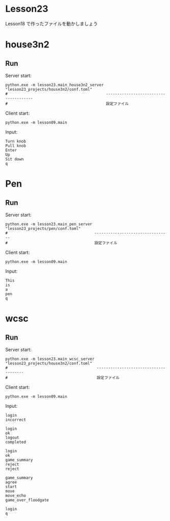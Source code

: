 # Lesson23

Lesson18 で作ったファイルを動かしましょう  

# house3n2

## Run

Server start:  

```shell
python.exe -m lesson23.main_house3n2_server "lesson23_projects/house3n2/conf.toml"
#                                           --------------------------------------
#                                           設定ファイル
```

Client start:  

```shell
python.exe -m lesson09.main
```

Input:  

```plain
Turn knob
Pull knob
Enter
Up
Sit down
q
```

# Pen

## Run

Server start:  

```shell
python.exe -m lesson23.main_pen_server "lesson23_projects/pen/conf.toml"
#                                      ---------------------------------
#                                      設定ファイル
```

Client start:  

```shell
python.exe -m lesson09.main
```

Input:  

```shell
This
is
a
pen
q
```

# wcsc

## Run

Server start:  

```shell
python.exe -m lesson23.main_wcsc_server "lesson23_projects/house3n2/conf.toml"
#                                       --------------------------------------
#                                       設定ファイル
```

Client start:  

```shell
python.exe -m lesson09.main
```

Input:  

```plain
login
incorrect

login
ok
logout
completed

login
ok
game_summary
reject
reject

game_summary
agree
start
move
move_echo
game_over_floodgate

login
q
```
